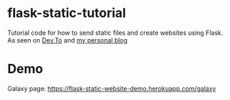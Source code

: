 # flask-static-tutorial
Tutorial code for how to send static files and create websites using Flask.
As seen on [Dev.To](https://dev.to/rtficial/serving-static-files-and-creating-websites-using-python-flask-41c3) and [my personal blog](https://www.rishabh.blog/post/creating-websites-flask)

# Demo
Galaxy page: https://flask-static-website-demo.herokuapp.com/galaxy
